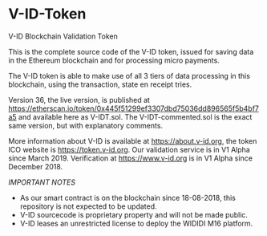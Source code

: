# V-ID-Token
V-ID Blockchain Validation Token

This is the complete source code of the V-ID token, issued for saving data in the Ethereum blockchain and for processing micro payments.

The V-ID token is able to make use of all 3 tiers of data processing in this blockchain, using the transaction, state en receipt tries.

Version 36, the live version, is published at https://etherscan.io/token/0x445f51299ef3307dbd75036dd896565f5b4bf7a5 and available here as V-IDT.sol. The V-IDT-commented.sol is the exact same version, but with explanatory comments.

More information about V-ID is available at https://about.v-id.org, the token ICO website is https://token.v-id.org.
Our validation service is in V1 Alpha since March 2019. Verification at https://www.v-id.org is in V1 Alpha since December 2018.

*IMPORTANT NOTES*

- As our smart contract is on the blockchain since 18-08-2018, this repository is not expected to be updated.
- V-ID sourcecode is proprietary property and will not be made public. 
- V-ID leases an unrestricted license to deploy the WIDIDI M16 platform.
